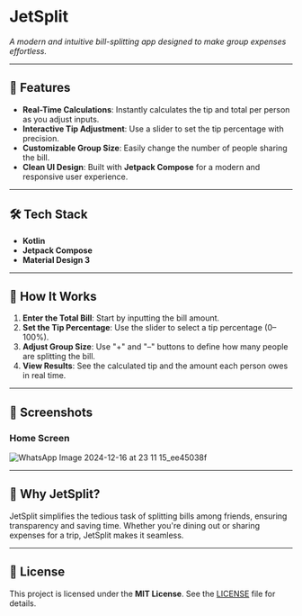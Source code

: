 
# JetSplit  
_A modern and intuitive bill-splitting app designed to make group expenses effortless._

---

## 🚀 Features  
- **Real-Time Calculations**: Instantly calculates the tip and total per person as you adjust inputs.  
- **Interactive Tip Adjustment**: Use a slider to set the tip percentage with precision.  
- **Customizable Group Size**: Easily change the number of people sharing the bill.  
- **Clean UI Design**: Built with **Jetpack Compose** for a modern and responsive user experience.  

---

## 🛠️ Tech Stack  
- **Kotlin**  
- **Jetpack Compose**  
- **Material Design 3**  

---

## 📱 How It Works  
1. **Enter the Total Bill**: Start by inputting the bill amount.  
2. **Set the Tip Percentage**: Use the slider to select a tip percentage (0–100%).  
3. **Adjust Group Size**: Use "+" and "–" buttons to define how many people are splitting the bill.  
4. **View Results**: See the calculated tip and the amount each person owes in real time.

---

## 🎨 Screenshots  

### Home Screen  
![WhatsApp Image 2024-12-16 at 23 11 15_ee45038f](https://github.com/user-attachments/assets/728f441a-6a41-4a76-ad66-9335e7b251bf)


---

## 🌟 Why JetSplit?  
JetSplit simplifies the tedious task of splitting bills among friends, ensuring transparency and saving time. Whether you're dining out or sharing expenses for a trip, JetSplit makes it seamless.

---

## 📄 License  
This project is licensed under the **MIT License**. See the [LICENSE](./LICENSE) file for details.

